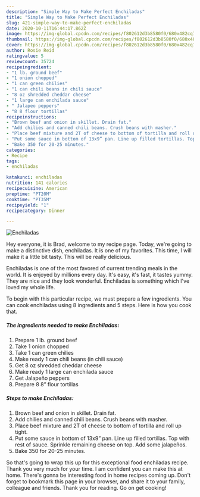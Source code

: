 ```yaml
---
description: "Simple Way to Make Perfect Enchiladas"
title: "Simple Way to Make Perfect Enchiladas"
slug: 421-simple-way-to-make-perfect-enchiladas
date: 2020-10-11T16:44:17.862Z
image: https://img-global.cpcdn.com/recipes/f802612d3b8580f0/680x482cq70/enchiladas-recipe-main-photo.jpg
thumbnail: https://img-global.cpcdn.com/recipes/f802612d3b8580f0/680x482cq70/enchiladas-recipe-main-photo.jpg
cover: https://img-global.cpcdn.com/recipes/f802612d3b8580f0/680x482cq70/enchiladas-recipe-main-photo.jpg
author: Rosie Reid
ratingvalue: 5
reviewcount: 35724
recipeingredient:
- "1 lb. ground beef"
- "1 onion chopped"
- "1 can green chilies"
- "1 can chili beans in chili sauce"
- "8 oz shredded cheddar cheese"
- "1 large can enchilada sauce"
- " Jalapeo peppers"
- "8 8 flour tortillas"
recipeinstructions:
- "Brown beef and onion in skillet. Drain fat."
- "Add chilies and canned chili beans. Crush beans with masher."
- "Place beef mixture and 2T of cheese to bottom of tortilla and roll up tight."
- "Put some sauce in bottom of 13x9” pan. Line up filled tortillas. Top with rest of sauce. Sprinkle remaining cheese on top. Add some jalapeños."
- "Bake 350 for 20-25 minutes."
categories:
- Recipe
tags:
- enchiladas

katakunci: enchiladas 
nutrition: 141 calories
recipecuisine: American
preptime: "PT20M"
cooktime: "PT35M"
recipeyield: "1"
recipecategory: Dinner

---
```



![Enchiladas](https://img-global.cpcdn.com/recipes/f802612d3b8580f0/680x482cq70/enchiladas-recipe-main-photo.jpg)

Hey everyone, it is Brad, welcome to my recipe page. Today, we're going to make a distinctive dish, enchiladas. It is one of my favorites. This time, I will make it a little bit tasty. This will be really delicious.

Enchiladas is one of the most favored of current trending meals in the world. It is enjoyed by millions every day. It's easy, it's fast, it tastes yummy. They are nice and they look wonderful. Enchiladas is something which I've loved my whole life.




To begin with this particular recipe, we must prepare a few ingredients. You can cook enchiladas using 8 ingredients and 5 steps. Here is how you cook that.

<!--inarticleads1-->

##### The ingredients needed to make Enchiladas:

1. Prepare 1 lb. ground beef
1. Take 1 onion chopped
1. Take 1 can green chilies
1. Make ready 1 can chili beans (in chili sauce)
1. Get 8 oz shredded cheddar cheese
1. Make ready 1 large can enchilada sauce
1. Get  Jalapeño peppers
1. Prepare 8 8” flour tortillas




<!--inarticleads2-->

##### Steps to make Enchiladas:

1. Brown beef and onion in skillet. Drain fat.
1. Add chilies and canned chili beans. Crush beans with masher.
1. Place beef mixture and 2T of cheese to bottom of tortilla and roll up tight.
1. Put some sauce in bottom of 13x9” pan. Line up filled tortillas. Top with rest of sauce. Sprinkle remaining cheese on top. Add some jalapeños.
1. Bake 350 for 20-25 minutes.




So that's going to wrap this up for this exceptional food enchiladas recipe. Thank you very much for your time. I am confident you can make this at home. There's gonna be interesting food in home recipes coming up. Don't forget to bookmark this page in your browser, and share it to your family, colleague and friends. Thank you for reading. Go on get cooking!
